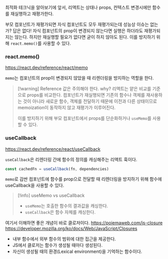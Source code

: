 최적화 테크닉을 알아보기에 앞서, 리액트는 상태나 props, 컨텍스트 변경시에만 함수를 재실행하고 재평가한다.

부모 컴포넌트가 재평가되면 자식 컴포넌트도 모두 재평가되는데 성능상 이슈는 없는가?
답은 없다! 자식 컴포넌트의 prop이 변경되지 않는다면 실행은 하더라도 재평가되지는 않는다.
하지만 재실행할 필요가 없다면 굳이 하지 않아도 된다.
이를 방지하기 위해 `react.memo()`를 사용할 수 있다.

### react.memo()
https://react.dev/reference/react/memo

`memo`는 컴포넌트의 prop이 변경되지 않았을 때 리렌더링을 방지하는 역할을 한다.

> [!warning] Reference 값은 주의해야 한다.
> why? 리액트는 얕은 비교를 기준으로 props를 비교한다. 컴포넌트가 재실행되면 기존의 함수나 객체를 재사용하는 것이 아니라 새로운 함수, 객체를 전달하기 때문에 이전과 다른 상태이므로 memoization이 동작하지 않고 재평가가 이루어진다.
> 
> 이를 방지하기 위해 부모 컴포넌트에서 props를 단순화하거나 `useMemo`를 사용할 수 있다.


### useCallback
https://react.dev/reference/react/useCallback

`useCallback`은 리렌더링 간에 함수의 정의를 캐싱해주는 리액트 훅이다.
```javascript
const cachedFn = useCallback(fn, dependencies)
```

`memo`로 감싼 컴포넌트에 함수를 prop으로 전달할 때 리렌더링을 방지하기 위해 함수에 useCallback을 사용할 수 있다.

>[!info] useMemo vs useCallback
>- `useMemo`는 호출한 함수의 결과값을 캐싱한다.
>- `useCallback`은 함수 자체를 캐싱한다.

여기서 이해하면 좋은 개념이 바로 클로저이다.
https://poiemaweb.com/js-closure
https://developer.mozilla.org/ko/docs/Web/JavaScript/Closures
- 내부 함수에서 외부 함수의 범위에 대한 접근을 제공한다.
- JS에서 클로저는 함수가 생성될 때마다 생성된다.
- 자신이 생성될 때의 환경(Lexical environment)을 기억하는 함수이다.